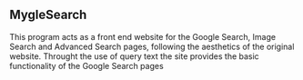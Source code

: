## MygleSearch

This program acts as a front end website for the Google Search, Image Search and Advanced Search pages, following the aesthetics of the original website. Throught the use of query text the site provides the basic functionality of the Google Search pages

